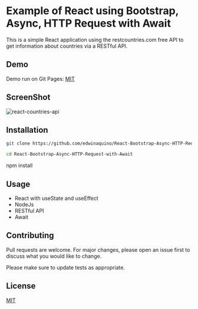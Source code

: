 # Example of React using Bootstrap, Async, HTTP Request with Await

This is a simple React application using the restcountries.com free API to get information about countries via a RESTful API.
## Demo
Demo run on Git Pages: [MIT](https://choosealicense.com/licenses/mit/)

## ScreenShot
![react-countries-api](https://user-images.githubusercontent.com/30946443/179382802-9e5a9765-883a-4b06-9d08-d800c25a0724.jpg)

## Installation

```bash
git clone https://github.com/edwinaquino/React-Bootstrap-Async-HTTP-Request-with-Await.git

cd React-Bootstrap-Async-HTTP-Request-with-Await
```
npm install
## Usage
* React with  useState and useEffect
* NodeJs
* RESTful API
* Await

## Contributing
Pull requests are welcome. For major changes, please open an issue first to discuss what you would like to change.

Please make sure to update tests as appropriate.

## License
[MIT](https://choosealicense.com/licenses/mit/)
